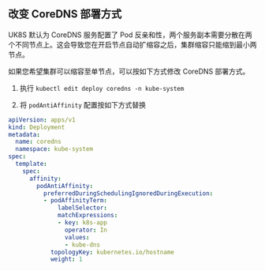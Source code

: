 ## 改变 CoreDNS 部署方式

UK8S 默认为 CoreDNS 服务配置了 Pod 反亲和性，两个服务副本需要分散在两个不同节点上。这会导致您在开启节点自动扩缩容之后，集群缩容只能缩到最小两节点。

如果您希望集群可以缩容至单节点，可以按如下方式修改 CoreDNS 部署方式。

1. 执行 `kubectl edit deploy coredns -n kube-system`

2. 将 `podAntiAffinity` 配置按如下方式替换

```yaml
apiVersion: apps/v1
kind: Deployment
metadata:
  name: coredns
  namespace: kube-system
spec:
  template:
    spec:
      affinity:
        podAntiAffinity:
          preferredDuringSchedulingIgnoredDuringExecution:
          - podAffinityTerm:
              labelSelector:
              matchExpressions:
              - key: k8s-app
                operator: In
                values:
                - kube-dns
            topologyKey: kubernetes.io/hostname
            weight: 1
```
